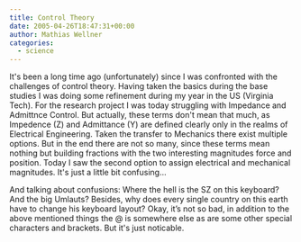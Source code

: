 ```yaml
---
title: Control Theory
date: 2005-04-26T18:47:31+00:00
author: Mathias Wellner
categories:
  - science
---
```

It's been a long time ago (unfortunately) since I was confronted with the challenges of control theory. Having taken the basics during the base studies I was doing some refinement during my year in the US (Virginia Tech). For the research project I was today struggling with Impedance and Admittnce Control. But actually, these terms don't mean that much, as Impedence (Z) and Admittance (Y) are defined clearly only in the realms of Electrical Engineering. Taken the transfer to Mechanics there exist multiple options. But in the end there are not so many, since these terms mean nothing but building fractions with the two interesting magnitudes force and position. Today I saw the second option to assign electrical and mechanical magnitudes. It's just a little bit confusing...

And talking about confusions: Where the hell is the SZ on this keyboard? And the big Umlauts? Besides, why does every single country on this earth have to change his keyboard layout? Okay, it&#8217;s not so bad, in addition to the above mentioned things the @ is somewhere else as are some other special characters and brackets. But it's just noticable.
